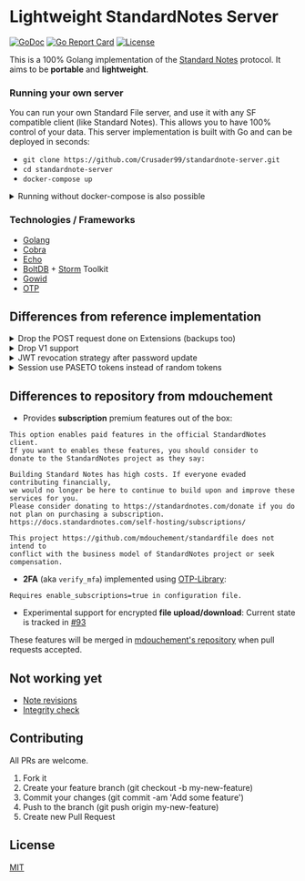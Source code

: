 # Lightweight StandardNotes Server

[![GoDoc](https://img.shields.io/badge/godoc-reference-blue.svg)](https://pkg.go.dev/github.com/mdouchement/standardfile)
[![Go Report Card](https://goreportcard.com/badge/github.com/mdouchement/standardfile)](https://goreportcard.com/report/github.com/mdouchement/standardfile)
[![License](https://img.shields.io/github/license/mdouchement/standardfile.svg)](http://opensource.org/licenses/MIT)

This is a 100% Golang implementation of the [Standard Notes](https://docs.standardnotes.com/specification/sync) protocol. It aims to be **portable** and **lightweight**.

### Running your own server

You can run your own Standard File server, and use it with any SF compatible client (like Standard Notes).
This allows you to have 100% control of your data.
This server implementation is built with Go and can be deployed in seconds:

- `git clone https://github.com/Crusader99/standardnote-server.git`
- `cd standardnote-server`
- `docker-compose up`

<details>
<summary>Running without docker-compose is also possible</summary>

`docker run -p 5000:5000 -v ./db:/etc/standardfile/database:z -v ./standardfile.yml:/etc/standardfile/standardfile.yml:z -it $(docker build -q .)`

</details>

### Technologies / Frameworks

- [Golang](https://go.dev/)
- [Cobra](https://github.com/spf13/cobra)
- [Echo](https://github.com/labstack/echo)
- [BoltDB](https://github.com/etcd-io/bbolt) + [Storm](https://github.com/asdine/storm) Toolkit
- [Gowid](https://github.com/gcla/gowid)
- [OTP](https://github.com/pquerna/otp)


## Differences from reference implementation

<details>
<summary>Drop the POST request done on Extensions (backups too)</summary>

> This feature is pretty undocumented and I feel uncomfortable about the outgoing traffic from my server on unknown URLs.

</details>

<details>
<summary>Drop V1 support</summary>

> All stuff used in v1 and not in v2 nor v3

</details>

<details>
<summary>JWT revocation strategy after password update</summary>

> Reference implementation use a pw_hash claim to check if the user has changed their pw and thus forbid them from access if they have an old jwt.

<hr>

> Here we will revoke JWT based on its `iat` claim and `User.PasswordUpdatedAt` field.
> Looks more safer than publicly expose any sort of password stuff.
> See `internal/server/middlewares/current_user.go`

</details>

<details>
<summary>Session use PASETO tokens instead of random tokens</summary>

> Here we will be using PASETO to strengthen authentication to ensure that the tokens are issued by the server.

</details>

## Differences to repository from mdouchement


* Provides **subscription** premium features out of the box:
```
This option enables paid features in the official StandardNotes client.
If you want to enables these features, you should consider to
donate to the StandardNotes project as they say:

Building Standard Notes has high costs. If everyone evaded contributing financially,
we would no longer be here to continue to build upon and improve these services for you.
Please consider donating to https://standardnotes.com/donate if you do not plan on purchasing a subscription.
https://docs.standardnotes.com/self-hosting/subscriptions/

This project https://github.com/mdouchement/standardfile does not intend to
conflict with the business model of StandardNotes project or seek compensation.
```

* **2FA** (aka `verify_mfa`) implemented using [OTP-Library](https://github.com/pquerna/otp):
```
Requires enable_subscriptions=true in configuration file.
```

* Experimental support for encrypted **file upload/download**: Current state is tracked in [#93](https://github.com/mdouchement/standardfile/pull/93)

These features will be merged in [mdouchement's repository](https://github.com/mdouchement/standardfile) when pull requests accepted.

## Not working yet

- [Note revisions](https://github.com/mdouchement/standardfile/issues/31)
- [Integrity check](https://github.com/mdouchement/standardfile/issues/75)

## Contributing

All PRs are welcome.

1. Fork it
2. Create your feature branch (git checkout -b my-new-feature)
3. Commit your changes (git commit -am 'Add some feature')
4. Push to the branch (git push origin my-new-feature)
5. Create new Pull Request

## License

[MIT](https://github.com/Crusader99/standardnote-server/blob/master/LICENSE)